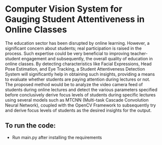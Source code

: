 # Computer Vision System for Gauging Student Attentiveness in Online Classes
The education sector has been disrupted by online learning. However, a significant concern about students; real participation is raised in the process. Such expertise could be very beneficial to improving teacher-student engagement and subsequently, the overall quality of education in online classes. By detecting characteristics like Facial Expressions, Head Pose Estimation, and Eye Tracking, a Student Attentiveness Detection System will significantly help in obtaining such
insights, providing a means to evaluate whether students are paying attention during lectures or not. The proposed method would be to analyze the video camera
feed of students during online lectures and detect the various parameters specified before conclusively derive focus levels of students during specific lectures using several models such as MTCNN (Multi-task Cascade Convolution Neural Network), coupled with the OpenCV Framework to subsequently try and derive focus levels
of students as the desired insights for the output.
<br>
## To run the code:
- Run main.py after installing the requirements
